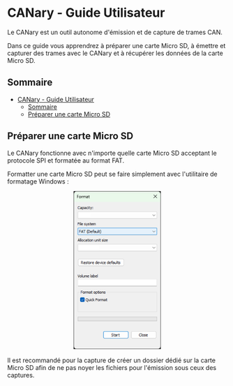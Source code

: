 # CANary - Guide Utilisateur

Le CANary est un outil autonome d'émission et de capture de trames CAN.

Dans ce guide vous apprendrez à préparer une carte Micro SD, à émettre et capturer des trames avec le CANary et à récupérer les données de la carte Micro SD.

## Sommaire

- [CANary - Guide Utilisateur](#canary---guide-utilisateur)
  - [Sommaire](#sommaire)
  - [Préparer une carte Micro SD](#préparer-une-carte-micro-sd)

## Préparer une carte Micro SD

Le CANary fonctionne avec n'importe quelle carte Micro SD acceptant le protocole SPI et formatée au format FAT.

Formatter une carte Micro SD peut se faire simplement avec l'utilitaire de formatage Windows :

<p align="center"><img src="assets/windows_FAT_formatting.png" alt="Utilitaire de formatage Windows" width="200"/></p>

Il est recommandé pour la capture de créer un dossier dédié sur la carte Micro SD afin de ne pas noyer les fichiers pour l'émission sous ceux des captures.
